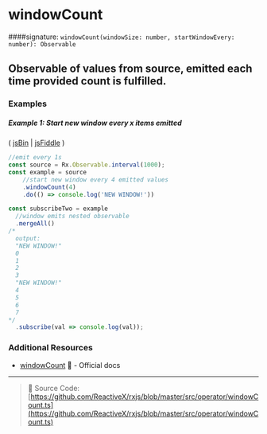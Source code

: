 # windowCount
####signature: `windowCount(windowSize: number, startWindowEvery: number): Observable`

## Observable of values from source, emitted each time provided count is fulfilled.

### Examples

##### Example 1: Start new window every x items emitted

( [jsBin](http://jsbin.com/nezuvacexe/1/edit?js,console) | [jsFiddle](https://jsfiddle.net/btroncone/xjgbnqp5/) )

```js
//emit every 1s
const source = Rx.Observable.interval(1000);
const example = source
    //start new window every 4 emitted values
    .windowCount(4)
    .do(() => console.log('NEW WINDOW!'))

const subscribeTwo = example 
  //window emits nested observable
  .mergeAll()
/*
  output:
  "NEW WINDOW!"
  0
  1
  2
  3
  "NEW WINDOW!"
  4
  5
  6
  7 
*/
  .subscribe(val => console.log(val));
```


### Additional Resources
* [windowCount](http://reactivex.io/rxjs/class/es6/Observable.js~Observable.html#instance-method-windowCount) :newspaper: - Official docs

---
> :file_folder: Source Code:  [https://github.com/ReactiveX/rxjs/blob/master/src/operator/windowCount.ts](https://github.com/ReactiveX/rxjs/blob/master/src/operator/windowCount.ts)
